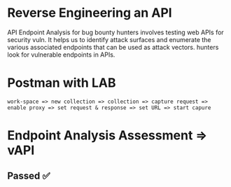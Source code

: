 # **Reverse Engineering an API**

API Endpoint Analysis for bug bounty hunters involves testing web APIs for security vuln. It helps us to identify attack surfaces and enumerate the various associated endpoints that can be used as attack vectors. hunters look for vulnerable endpoints in APIs.

# **Postman with LAB**

`work-space => new collection => collection => capture request => enable proxy => set request & response => set URL => start capure` 

   

# **Endpoint Analysis Assessment ⇒ vAPI**

## **Passed ✅**
